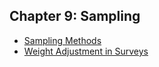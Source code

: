 ## Chapter 9: Sampling
- [Sampling Methods](https://github.com/EducationShinyAppTeam/Sampling_Methods)
- [Weight Adjustment in Surveys](https://github.com/EducationShinyAppTeam/Weight_Adjustment_in_Surveys)
